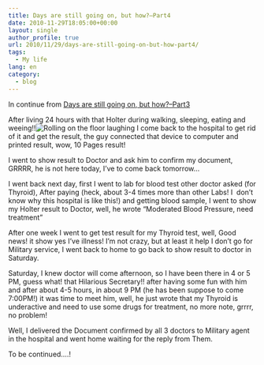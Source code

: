 ```yaml
---
title: Days are still going on, but how?–Part4
date: 2010-11-29T18:05:00+00:00
layout: single
author_profile: true
url: 2010/11/29/days-are-still-going-on-but-how-part4/
tags:
  - My life
lang: en
category: 
  - blog
---
```

In continue from [Days are still going on, but how?–Part3](/2010/11/28/days-are-still-going-on-but-how-part3/ "Days are still going on, but how?–Part3")

After living 24 hours with that Holter during walking, sleeping, eating and weeing!!![Rolling on the floor laughing](http://lh4.ggpht.com/_vaUVXcmC3OI/TPPrZtkScHI/AAAAAAAADRg/qD89ONq90nE/wlEmoticon-rollingonthefloorlaughing%5B2%5D.png?imgmax=800) I come back to the hospital to get rid of it and get the result, the guy connected that device to computer and printed result, wow, 10 Pages result!

I went to show result to Doctor and ask him to confirm my document, GRRRR, he is not here today, I’ve to come back tomorrow…

I went back next day, first I went to lab for blood test other doctor asked (for Thyroid), After paying (heck, about 3-4 times more than other Labs! I  don’t know why this hospital is like this!) and getting blood sample, I went to show my Holter result to Doctor, well, he wrote “Moderated Blood Pressure, need treatment”

After one week I went to get test result for my Thyroid test, well, Good news! it show yes I’ve illness! I’m not crazy, but at least it help I don’t go for Military service, I went back to home to go back to show result to doctor in Saturday.

Saturday, I knew doctor will come afternoon, so I have been there in 4 or 5 PM, guess what! that Hilarious Secretary!! after having some fun with him and after about 4-5 hours, in about 9 PM (he has been suppose to come 7:00PM!) it was time to meet him, well, he just wrote that my Thyroid is underactive and need to use some drugs for treatment, no more note, grrrr, no problem!

Well, I delivered the Document confirmed by all 3 doctors to Military agent in the hospital and went home waiting for the reply from Them.

To be continued….!